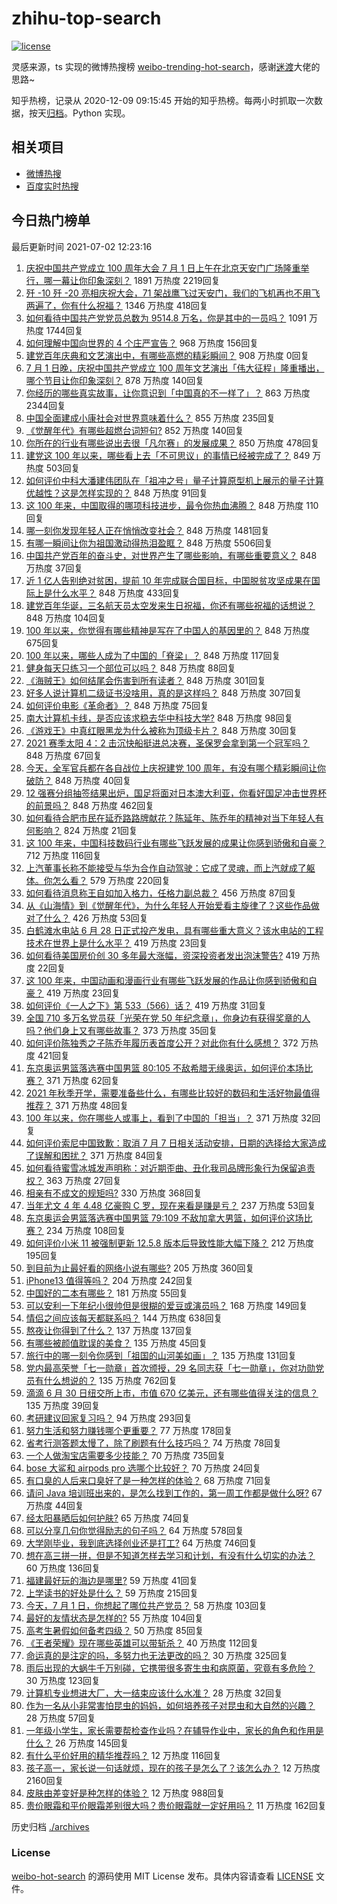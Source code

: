# zhihu-top-search

[![license](https://img.shields.io/github/license/Arrackisarookie/zhihu-top-search)](https://github.com/Arrackisarookie/zhihu-top-search/blob/master/LICENSE)

灵感来源，ts 实现的微博热搜榜 [weibo-trending-hot-search](https://github.com/justjavac/weibo-trending-hot-search)，感谢[迷渡](https://github.com/justjavac)大佬的思路~

知乎热榜，记录从 2020-12-09 09:15:45 开始的知乎热榜。每两小时抓取一次数据，按天[归档](./archives)。Python 实现。

## 相关项目
+ [微博热搜](https://github.com/Arrackisarookie/weibo-hot-search)
+ [百度实时热搜](https://github.com/Arrackisarookie/baidu-hot-search)

## 今日热门榜单

<!-- Rank Begin -->

最后更新时间 2021-07-02 12:23:16

1. [庆祝中国共产党成立 100 周年大会 7 月 1 日上午在北京天安门广场隆重举行，哪一幕让你印象深刻？](https://www.zhihu.com/question/469219832) 1891 万热度 2219回复
1. [歼 -10 歼 -20 亮相庆祝大会，71 架战鹰飞过天安门，我们的飞机再也不用飞两遍了，你有什么祝福？](https://www.zhihu.com/question/469230952) 1346 万热度 418回复
1. [如何看待中国共产党党员总数为 9514.8 万名，你是其中的一员吗？](https://www.zhihu.com/question/469009557) 1091 万热度 1744回复
1. [如何理解中国向世界的 4 个庄严宣告？](https://www.zhihu.com/question/469269512) 968 万热度 156回复
1. [建党百年庆典和文艺演出中，有哪些高燃的精彩瞬间？](https://www.zhihu.com/special/1393929772259581952) 908 万热度 0回复
1. [7 月 1 日晚，庆祝中国共产党成立 100 周年文艺演出「伟大征程」隆重播出，哪个节目让你印象深刻？](https://www.zhihu.com/question/469370926) 878 万热度 140回复
1. [你经历的哪些真实故事，让你意识到「中国真的不一样了」？](https://www.zhihu.com/question/429896850) 863 万热度 2344回复
1. [中国全面建成小康社会对世界意味着什么？](https://www.zhihu.com/question/469243529) 855 万热度 235回复
1. [《觉醒年代》有哪些超燃台词短句?](https://www.zhihu.com/question/463340352) 852 万热度 140回复
1. [你所在的行业有哪些说出去很「凡尔赛」的发展成果？](https://www.zhihu.com/question/447184680) 850 万热度 478回复
1. [建党这 100 年以来，哪些看上去「不可思议」的事情已经被完成了？](https://www.zhihu.com/question/468798487) 849 万热度 503回复
1. [如何评价中科大潘建伟团队在「祖冲之号」量子计算原型机上展示的量子计算优越性？这是怎样实现的？](https://www.zhihu.com/question/468741820) 848 万热度 91回复
1. [这 100 年来，中国取得的哪项科技进步，最令你热血沸腾？](https://www.zhihu.com/question/469247582) 848 万热度 110回复
1. [哪一刻你发现年轻人正在悄悄改变社会？](https://www.zhihu.com/question/447184915) 848 万热度 1481回复
1. [有哪一瞬间让你为祖国激动得热泪盈眶？](https://www.zhihu.com/question/276636947) 848 万热度 5506回复
1. [中国共产党百年的奋斗史，对世界产生了哪些影响，有哪些重要意义？](https://www.zhihu.com/question/469274581) 848 万热度 37回复
1. [近 1 亿人告别绝对贫困，提前 10 年完成联合国目标，中国脱贫攻坚成果在国际上是什么水平？](https://www.zhihu.com/question/446264543) 848 万热度 433回复
1. [建党百年华诞，三名航天员太空发来生日祝福，你还有哪些祝福的话想说？](https://www.zhihu.com/question/469119958) 848 万热度 104回复
1. [100 年以来，你觉得有哪些精神是写在了中国人的基因里的？](https://www.zhihu.com/question/468804235) 848 万热度 675回复
1. [100 年以来，哪些人成为了中国的「脊梁」？](https://www.zhihu.com/question/469067940) 848 万热度 117回复
1. [健身每天只练习一个部位可以吗？](https://www.zhihu.com/question/402800360) 848 万热度 88回复
1. [《海贼王》如何结尾会伤害到所有读者？](https://www.zhihu.com/question/453888306) 848 万热度 301回复
1. [好多人说计算机二级证书没啥用，真的是这样吗？](https://www.zhihu.com/question/432050455) 848 万热度 307回复
1. [如何评价电影《革命者》？](https://www.zhihu.com/question/457600870) 848 万热度 75回复
1. [南大计算机卡线，是否应该求稳去华中科技大学?](https://www.zhihu.com/question/467391928) 848 万热度 98回复
1. [《游戏王》中真红眼黑龙为什么被称为顶级卡片？](https://www.zhihu.com/question/24348322) 848 万热度 30回复
1. [2021 赛季太阳 4：2 击沉快船挺进总决赛，圣保罗会拿到第一个冠军吗？](https://www.zhihu.com/question/469262115) 848 万热度 67回复
1. [今天，全军官兵都在各自战位上庆祝建党 100 周年，有没有哪个精彩瞬间让你破防？](https://www.zhihu.com/question/469245739) 848 万热度 40回复
1. [12 强赛分组抽签结果出炉，国足将面对日本澳大利亚，你看好国足冲击世界杯的前景吗？](https://www.zhihu.com/question/469309297) 848 万热度 462回复
1. [如何看待合肥市民在延乔路路牌献花？陈延年、陈乔年的精神对当下年轻人有何影响？](https://www.zhihu.com/question/469128325) 824 万热度 21回复
1. [这 100 年来，中国科技数码行业有哪些飞跃发展的成果让你感到骄傲和自豪？](https://www.zhihu.com/question/468832684) 712 万热度 116回复
1. [上汽董事长称不能接受与华为合作自动驾驶：它成了灵魂，而上汽就成了躯体。你怎么看？](https://www.zhihu.com/question/469323054) 579 万热度 220回复
1. [如何看待消息称王自如加入格力，任格力副总裁？](https://www.zhihu.com/question/465492294) 456 万热度 87回复
1. [从《山海情》到《觉醒年代》，为什么年轻人开始爱看主旋律了？这些作品做对了什么？](https://www.zhihu.com/question/469250416) 426 万热度 53回复
1. [白鹤滩水电站 6 月 28 日正式投产发电，具有哪些重大意义？该水电站的工程技术在世界上是什么水平？](https://www.zhihu.com/question/468406905) 419 万热度 23回复
1. [如何看待美国房价创 30 多年最大涨幅，资深投资者发出泡沫警告?](https://www.zhihu.com/question/468992825) 419 万热度 22回复
1. [这 100 年来，中国动画和漫画行业有哪些飞跃发展的作品让你感到骄傲和自豪？](https://www.zhihu.com/question/469245060) 419 万热度 23回复
1. [如何评价《一人之下》第 533（566）话？](https://www.zhihu.com/question/469386521) 419 万热度 31回复
1. [全国 710 多万名党员获「光荣在党 50 年纪念章」，你身边有获得奖章的人吗？他们身上又有哪些故事？](https://www.zhihu.com/question/469220759) 373 万热度 35回复
1. [如何评价陈独秀之子陈乔年履历表首度公开？对此你有什么感想？](https://www.zhihu.com/question/464933522) 372 万热度 421回复
1. [东京奥运男篮落选赛中国男篮 80:105 不敌希腊无缘奥运，如何评价本场比赛？](https://www.zhihu.com/question/469450593) 371 万热度 62回复
1. [2021 年秋季开学，需要准备些什么，有哪些比较好的数码和生活好物最值得推荐？](https://www.zhihu.com/question/468815943) 371 万热度 48回复
1. [100 年以来，你在哪些人或事上，看到了中国的「担当」？](https://www.zhihu.com/question/469083054) 371 万热度 32回复
1. [如何评价索尼中国致歉：取消 7 月 7 日相关活动安排，日期的选择给大家造成了误解和困扰？](https://www.zhihu.com/question/469292670) 371 万热度 84回复
1. [如何看待蜜雪冰城发声明称：对近期歪曲、丑化我司品牌形象行为保留追责权？](https://www.zhihu.com/question/469115341) 363 万热度 27回复
1. [相亲有不成文的规矩吗?](https://www.zhihu.com/question/453068049) 330 万热度 368回复
1. [当年尤文 4 年 4.48 亿豪购 C 罗，现在来看是赚是亏？](https://www.zhihu.com/question/460546114) 237 万热度 53回复
1. [东京奥运会男篮落选赛中国男篮 79:109 不敌加拿大男篮，如何评价这场比赛？](https://www.zhihu.com/question/469226684) 234 万热度 108回复
1. [如何评价小米 11 被强制更新 12.5.8 版本后导致性能大幅下降？](https://www.zhihu.com/question/466557336) 212 万热度 195回复
1. [到目前为止最好看的网络小说有哪些?](https://www.zhihu.com/question/309401257) 205 万热度 360回复
1. [iPhone13 值得等吗？](https://www.zhihu.com/question/445568012) 204 万热度 242回复
1. [中国好的二本有哪些？](https://www.zhihu.com/question/282553012) 181 万热度 55回复
1. [可以安利一下年纪小很帅但是很糊的爱豆或演员吗？](https://www.zhihu.com/question/458588894) 168 万热度 149回复
1. [情侣之间应该每天都联系吗？](https://www.zhihu.com/question/447408356) 144 万热度 638回复
1. [熬夜让你得到了什么？](https://www.zhihu.com/question/466329074) 137 万热度 137回复
1. [有哪些被颜值耽误的美食？](https://www.zhihu.com/question/463302536) 135 万热度 45回复
1. [旅行中的哪一刻令你感到「祖国的山河美如画」？](https://www.zhihu.com/question/468764145) 135 万热度 131回复
1. [党内最高荣誉「七一勋章」首次颁授，29 名同志获「七一勋章」，你对功勋党员有什么想说的？](https://www.zhihu.com/question/468683456) 135 万热度 762回复
1. [滴滴 6 月 30 日纽交所上市，市值 670 亿美元，还有哪些值得关注的信息？](https://www.zhihu.com/question/469170831) 135 万热度 39回复
1. [考研建议回家复习吗？](https://www.zhihu.com/question/436085854) 94 万热度 293回复
1. [努力生活和努力赚钱哪个更重要？](https://www.zhihu.com/question/466534018) 77 万热度 178回复
1. [省考行测答题太慢了，除了刷题有什么技巧吗？](https://www.zhihu.com/question/378474843) 74 万热度 78回复
1. [一个人做淘宝店需要多少技能？](https://www.zhihu.com/question/21030919) 70 万热度 735回复
1. [bose 大鲨和 airpods pro 选哪个比较好？](https://www.zhihu.com/question/448283010) 70 万热度 24回复
1. [有口臭的人后来口臭好了是一种怎样的体验？](https://www.zhihu.com/question/39027318) 68 万热度 71回复
1. [请问 Java 培训班出来的，是怎么找到工作的，第一周工作都是做什么呀?](https://www.zhihu.com/question/445535341) 67 万热度 44回复
1. [经太阳暴晒后如何护肤?](https://www.zhihu.com/question/459581662) 65 万热度 74回复
1. [可以分享几句你觉得励志的句子吗？](https://www.zhihu.com/question/462684741) 64 万热度 578回复
1. [大学刚毕业，我到底选择创业还是打工?](https://www.zhihu.com/question/463825926) 64 万热度 746回复
1. [想在高三拼一拼，但是不知道怎样去学习和计划，有没有什么切实的办法？](https://www.zhihu.com/question/467995879) 60 万热度 136回复
1. [福建最好玩的海边是哪里?](https://www.zhihu.com/question/463975941) 59 万热度 41回复
1. [上学读书的好处是什么？](https://www.zhihu.com/question/466708151) 59 万热度 215回复
1. [今天，7 月 1 日，你想起了哪位共产党员？](https://www.zhihu.com/question/469216571) 58 万热度 103回复
1. [最好的友情状态是怎样的?](https://www.zhihu.com/question/24091183) 55 万热度 104回复
1. [高考生暑假如何备考四级？](https://www.zhihu.com/question/464509224) 50 万热度 85回复
1. [《王者荣耀》现在哪些英雄可以带斩杀？](https://www.zhihu.com/question/466600116) 40 万热度 112回复
1. [命运真的是注定的吗，多努力也无法更改的吗？](https://www.zhihu.com/question/468059308) 30 万热度 325回复
1. [雨后出现的大蜗牛千万别碰，它携带很多寄生虫和病原菌，究竟有多危险？](https://www.zhihu.com/question/468733508) 30 万热度 123回复
1. [计算机专业想进大厂，大一结束应该什么水准？](https://www.zhihu.com/question/450241362) 28 万热度 32回复
1. [作为一名从小非常害怕昆虫的妈妈，如何培养孩子对昆虫和大自然的兴趣？](https://www.zhihu.com/question/468299114) 28 万热度 57回复
1. [一年级小学生，家长需要帮检查作业吗？在辅导作业中，家长的角色和作用是什么？](https://www.zhihu.com/question/466551332) 26 万热度 145回复
1. [有什么平价好用的精华推荐吗？](https://www.zhihu.com/question/39844456) 12 万热度 116回复
1. [孩子高一，家长说一句话就烦，现在的孩子是怎么了？该怎么办？](https://www.zhihu.com/question/446145871) 12 万热度 2160回复
1. [皮肤由差变好是种怎样的体验？](https://www.zhihu.com/question/37375085) 12 万热度 988回复
1. [贵价眼霜和平价眼霜差别很大吗？贵价眼霜就一定好用吗？](https://www.zhihu.com/question/309788732) 11 万热度 162回复
<!-- Rank End -->

历史归档 [./archives](./archives)

### License

[weibo-hot-search](https://github.com/Arrackisarookie/zhihu-top-search) 的源码使用 MIT License 发布。具体内容请查看 [LICENSE](./LICENSE) 文件。
